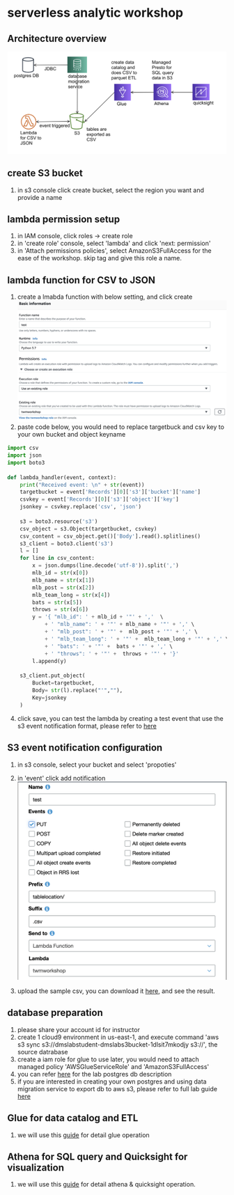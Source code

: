# serverless analytic workshop 
## Architecture overview
![](image/twm4.png)

## create S3 bucket
1. in s3 console click create bucket, select the region you want and provide a name

## lambda permission setup
1. in IAM console, click roles -> create role
2. in 'create role' console, select 'lambda' and click 'next: permission'
3. in 'Attach permissions policies', select AmazonS3FullAccess for the ease of the workshop. skip tag and give this role a name.

## lambda function for CSV to JSON
1. create a lmabda function with below setting, and click create
![](image/twm3.png)
2. paste code below, you would need to replace targetbuck and csv key to your own bucket and object keyname

```python
import csv
import json
import boto3

def lambda_handler(event, context):
    print("Received event: \n" + str(event))
    targetbucket = event['Records'][0]['s3']['bucket']['name']
    csvkey = event['Records'][0]['s3']['object']['key']
    jsonkey = csvkey.replace('csv', 'json')

    s3 = boto3.resource('s3')
    csv_object = s3.Object(targetbucket, csvkey)
    csv_content = csv_object.get()['Body'].read().splitlines()
    s3_client = boto3.client('s3')
    l = []
    for line in csv_content:
        x = json.dumps(line.decode('utf-8')).split(',')
        mlb_id = str(x[0])
        mlb_name = str(x[1])
        mlb_post = str(x[2])
        mlb_team_long = str(x[4])
        bats = str(x[5])
        throws = str(x[6])
        y = '{ "mlb_id": ' + mlb_id + '"' + ','  \
            + ' "mlb_name": ' + '"' + mlb_name + '"' + ',' \
            + ' "mlb_post": ' + '"' +  mlb_post + '"' + ',' \
            + ' "mlb_team_long": ' + '"' +  mlb_team_long + '"' + ',' \
            + ' "bats": ' + '"' +  bats + '"' + ',' \
            + ' "throws": ' + '"' +  throws + '"' + '}'
        l.append(y)

    s3_client.put_object(
    	Bucket=targetbucket,
    	Body= str(l).replace("'",""),
    	Key=jsonkey
    )
```
4. click save, you can test the lambda by creating a test event that use the s3 event notification format, please refer to [here](https://docs.aws.amazon.com/AmazonS3/latest/dev/notification-content-structure.html)

## S3 event notification configuration
1. in s3 console, select your bucket and select 'propoties'
2. in 'event' click add notification
	![](image/twm2.png)

3. upload the sample csv, you can download it [here](https://twmworkshop-neochen.s3.amazonaws.com/LOAD00000001.csv), and see the result. 

## database preparation
1. please share your account id for instructor
2. create 1 cloud9 environment in us-east-1, and execute command 'aws s3 sync s3://dmslabstudent-dmslabs3bucket-1dlsit7mkodjy s3://<your-bucket>', the source datrabase 
3. create a iam role for glue to use later, you would need to attach managed policy 'AWSGlueServiceRole' and 'AmazonS3FullAccess' 
4. you can refer [here](https://github.com/aws-samples/aws-database-migration-samples/tree/master/PostgreSQL/sampledb/v1) for the lab postgres db description
5. if you are interested in creating your own postgres and using data migration service to export db to aws s3, please refer to full lab guide [here](https://twmworkshop-neochen.s3.amazonaws.com/twmlab.zip) 

## Glue for data catalog and ETL
1. we will use this [guide](https://twmworkshop-neochen.s3.amazonaws.com/5+-+Lab+-+ETL+With+Glue.docx) for detail glue operation

## Athena for SQL query and Quicksight for visualization
1. we will use this [guide](https://twmworkshop-neochen.s3.amazonaws.com/6+-+Lab+-+Exploring+DataLake+With+Athena+and+Quicksight.docx) for detail athena & quicksight operation.
